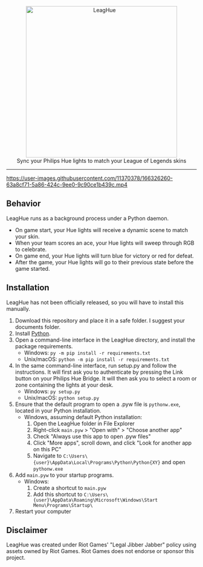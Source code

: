 <p align="center">
  <img src="https://user-images.githubusercontent.com/11370378/166312216-c5be9194-e41d-4a64-afa1-54a1bdafcf57.png" alt="LeagHue" width="400"/>
  <br>
  Sync your Philips Hue lights to match your League of Legends skins
</p>



----

https://user-images.githubusercontent.com/11370378/166326260-63a8cf71-5a86-424c-9ee0-9c90ce1b439c.mp4

## Behavior

LeagHue runs as a background process under a Python daemon.

* On game start, your Hue lights will receive a dynamic scene to match your skin.
* When your team scores an ace, your Hue lights will sweep through RGB to celebrate.
* On game end, your Hue lights will turn blue for victory or red for defeat.
* After the game, your Hue lights will go to their previous state before the game started.

## Installation

LeagHue has not been officially released, so you will have to install this manually.

1. Download this repository and place it in a safe folder. I suggest your documents folder. 
1. Install [Python](https://www.python.org/).
3. Open a command-line interface in the LeagHue directory, and install the package requirements. 
   * Windows: `py -m pip install -r requirements.txt`
   * Unix/macOS: `python -m pip install -r requirements.txt` 
4. In the same command-line interface, run setup.py and follow the instructions. It will first ask you to authenticate by pressing the Link button on your Philips Hue Bridge. It will then ask you to select a room or zone containing the lights at your desk. 
   * Windows: `py setup.py`
   * Unix/macOS: `python setup.py` 
5. Ensure that the default program to open a .pyw file is `pythonw.exe`, located in your Python installation.
    * Windows, assuming default Python installation: 
        1. Open the LeagHue folder in File Explorer 
        2. Right-click `main.pyw` > "Open with" > "Choose another app"
        4. Check "Always use this app to open .pyw files"
        5. Click "More apps", scroll down, and click "Look for another app on this PC"
        6. Navigate to `C:\Users\{user}\AppData\Local\Programs\Python\Python{XY}` and open `pythonw.exe` 
6. Add `main.pyw` to your startup programs.
    * Windows:
        1. Create a shortcut to `main.pyw`
        2. Add this shortcut to `C:\Users\{user}\AppData\Roaming\Microsoft\Windows\Start Menu\Programs\Startup\`
7. Restart your computer

## Disclaimer

LeagHue was created under Riot Games' "Legal Jibber Jabber" policy using assets owned by Riot Games.  Riot Games does not endorse or sponsor this project.
